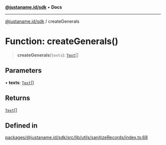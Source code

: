 [**@justaname.id/sdk**](../README.md) • **Docs**

***

[@justaname.id/sdk](../globals.md) / createGenerals

# Function: createGenerals()

> **createGenerals**(`texts`): [`Text`](../interfaces/Text.md)[]

## Parameters

• **texts**: [`Text`](../interfaces/Text.md)[]

## Returns

[`Text`](../interfaces/Text.md)[]

## Defined in

[packages/@justaname.id/sdk/src/lib/utils/sanitizeRecords/index.ts:68](https://github.com/JustaName-id/JustaName-sdk/blob/7430def13fc61cd3fc8b89d25e0869ee390cc2d0/packages/@justaname.id/sdk/src/lib/utils/sanitizeRecords/index.ts#L68)
